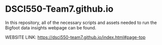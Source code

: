 # DSCI550-Team7.github.io

In this repository, all of the necessary scripts and assets needed to run the Bigfoot data insights webpage can be found. 

WEBSITE LINK: https://dsci550-team7.github.io/index.html#page-top
